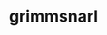 ---
id: 861
title: grimmsnarl
types: [dark,fairy]
image: https://raw.githubusercontent.com/PokeAPI/sprites/master/sprites/pokemon/861.png
---